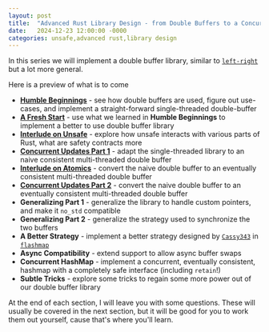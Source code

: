 ```yaml
---
layout: post
title:  "Advanced Rust Library Design - from Double Buffers to a Concurrent HashMap"
date:   2024-12-23 12:00:00 -0000
categories: unsafe,advanced rust,library design
---
```


In this series we will implement a double buffer library, similar to [`left-right`](https://crates.io/crates/left-right) but a lot more general.

Here is a preview of what is to come
 * [**Humble Beginnings**](Double-Buffer-2.html) - see how double buffers are used, figure out use-cases, and implement a straight-forward single-threaded double-buffer
 * [**A Fresh Start**](Double-Buffer-3.html) - use what we learned in **Humble Beginnings** to implement a better to use double buffer library
 * [**Interlude on Unsafe**](Double-Buffer-4.html) - explore how unsafe interacts with various parts of Rust, what are safety contracts more
 * [**Concurrent Updates Part 1**](Double-Buffer-5.html) - adapt the single-threaded library to an naive consistent multi-threaded double buffer
 * [**Interlude on Atomics**](Double-Buffer-6.html) - convert the naive double buffer to an eventually consistent multi-threaded double buffer
 * [**Concurrent Updates Part 2**](Double-Buffer-7.html) - convert the naive double buffer to an eventually consistent multi-threaded double buffer
 * **Generalizing Part 1** - generalize the library to handle custom pointers, and make it `no_std` compatible
 * **Generalizing Part 2** - generalize the strategy used to synchronize the two buffers
 * **A Better Strategy** - implement a better strategy designed by [`Cassy343`](https://github.com/Cassy343) in [`flashmap`](https://crates.io/crates/flashmap)
 * **Async Compatibility** - extend support to allow async buffer swaps
 * **Concurrent HashMap** - implement a concurrent, eventually consistent, hashmap with a completely safe interface (including `retain`!)
 * **Subtle Tricks** - explore some tricks to regain some more power out of our double buffer library

At the end of each section, I will leave you with some questions. These will usually be covered in the
next section, but it will be good for you to work them out yourself, cause that's where you'll learn.